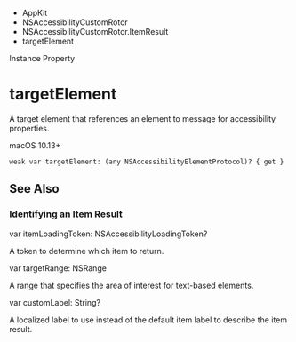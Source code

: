 

- AppKit
- NSAccessibilityCustomRotor
- NSAccessibilityCustomRotor.ItemResult
-  targetElement 

Instance Property

# targetElement

A target element that references an element to message for accessibility properties.

macOS 10.13+

``` source
weak var targetElement: (any NSAccessibilityElementProtocol)? { get }
```

## See Also

### Identifying an Item Result

var itemLoadingToken: NSAccessibilityLoadingToken?

A token to determine which item to return.

var targetRange: NSRange

A range that specifies the area of interest for text-based elements.

var customLabel: String?

A localized label to use instead of the default item label to describe the item result.

